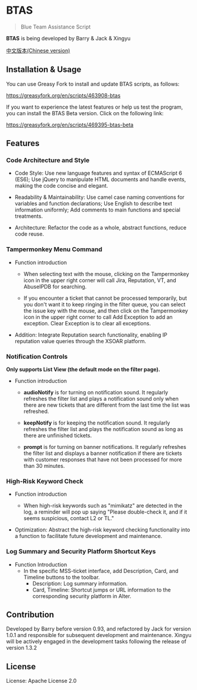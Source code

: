 # BTAS

> Blue Team Assistance Script

**BTAS** is being developed by Barry & Jack & Xingyu

[中文版本(Chinese version)](README.zh-cn.md)


## Installation & Usage

You can use Greasy Fork to install and update BTAS scripts, as follows:

https://greasyfork.org/en/scripts/463908-btas

If you want to experience the latest features or help us test the program, you can install the BTAS Beta version. Click on the following link: 

https://greasyfork.org/en/scripts/469395-btas-beta


## Features

### Code Architecture and Style
- Code Style: Use new language features and syntax of ECMAScript 6 (ES6); Use jQuery to manipulate HTML documents and handle events, making the code concise and elegant.

- Readability & Maintainability: Use camel case naming conventions for variables and function declarations; Use English to describe text information uniformly; Add comments to main functions and special treatments.

- Architecture: Refactor the code as a whole, abstract functions, reduce code reuse.

### Tampermonkey Menu Command
- Function introduction
    - When selecting text with the mouse, clicking on the Tampermonkey icon in the upper right corner will call Jira, Reputation, VT, and AbuseIPDB for searching.

    - If you encounter a ticket that cannot be processed temporarily, but you don't want it to keep ringing in the filter queue, you can select the issue key with the mouse, and then click on the Tampermonkey icon in the upper right corner to call Add Exception to add an exception. Clear Exception is to clear all exceptions.
  
- Addition: Integrate Reputation search functionality, enabling IP reputation value queries through the XSOAR platform.


### Notification Controls
**Only supports List View (the default mode on the filter page).**
- Function introduction
    - **audioNotify** is for turning on notification sound. It regularly refreshes the filter list and plays a notification sound only when there are new tickets that are different from the last time the list was refreshed.

    - **keepNotify** is for keeping the notification sound. It regularly refreshes the filter list and plays the notification sound as long as there are unfinished tickets.

    - **prompt** is for turning on banner notifications. It regularly refreshes the filter list and displays a banner notification if there are tickets with customer responses that have not been processed for more than 30 minutes.

### High-Risk Keyword Check
- Function introduction
  
    - When high-risk keywords such as "mimikatz" are detected in the log, a reminder will pop up saying "Please double-check it, and if it seems suspicious, contact L2 or TL."
      
- Optimization: Abstract the high-risk keyword checking functionality into a function to facilitate future development and maintenance.

### Log Summary and Security Platform Shortcut Keys
- Function Introduction
    - In the specific MSS-ticket interface, add Description, Card, and Timeline buttons to the toolbar.
        - Description: Log summary information.
        - Card, Timeline: Shortcut jumps or URL information to the corresponding security platform in Alter.


## Contribution
Developed by Barry before version 0.93, and refactored by Jack for version 1.0.1 and responsible for subsequent development and maintenance. Xingyu will be actively engaged in the development tasks following the release of version 1.3.2


## License
License: Apache License 2.0
